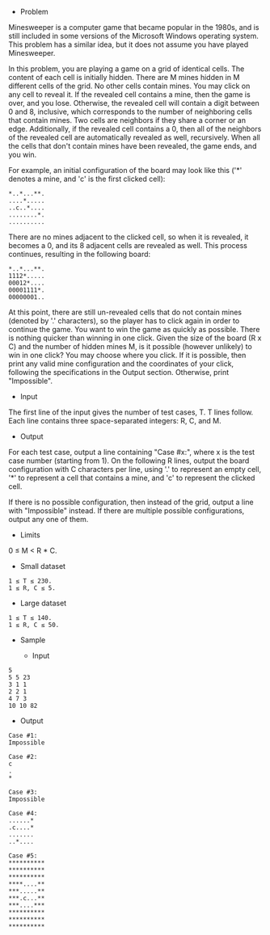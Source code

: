 - Problem

 Minesweeper is a computer game that became popular in the 1980s, and is still included in some versions of the Microsoft Windows operating system. This problem has a similar idea, but it does not assume you have played Minesweeper.

 In this problem, you are playing a game on a grid of identical cells. The content of each cell is initially hidden. There are M mines hidden in M different cells of the grid. No other cells contain mines. You may click on any cell to reveal it. If the revealed cell contains a mine, then the game is over, and you lose. Otherwise, the revealed cell will contain a digit between 0 and 8, inclusive, which corresponds to the number of neighboring cells that contain mines. Two cells are neighbors if they share a corner or an edge. Additionally, if the revealed cell contains a 0, then all of the neighbors of the revealed cell are automatically revealed as well, recursively. When all the cells that don't contain mines have been revealed, the game ends, and you win.

 For example, an initial configuration of the board may look like this ('*' denotes a mine, and 'c' is the first clicked cell):
 ```
*..*...**.
....*.....
..c..*....
........*.
..........
```
 There are no mines adjacent to the clicked cell, so when it is revealed, it becomes a 0, and its 8 adjacent cells are revealed as well. This process continues, resulting in the following board:
 ```
*..*...**.
1112*.....
00012*....
00001111*.
00000001..
```
 At this point, there are still un-revealed cells that do not contain mines (denoted by '.' characters), so the player has to click again in order to continue the game.
 You want to win the game as quickly as possible. There is nothing quicker than winning in one click. Given the size of the board (R x C) and the number of hidden mines M, is it possible (however unlikely) to win in one click? You may choose where you click. If it is possible, then print any valid mine configuration and the coordinates of your click, following the specifications in the Output section. Otherwise, print "Impossible".

- Input

 The first line of the input gives the number of test cases, T. T lines follow. Each line contains three space-separated integers: R, C, and M.

- Output

 For each test case, output a line containing "Case #x:", where x is the test case number (starting from 1). On the following R lines, output the board configuration with C characters per line, using '.' to represent an empty cell, '*' to represent a cell that contains a mine, and 'c' to represent the clicked cell.

 If there is no possible configuration, then instead of the grid, output a line with "Impossible" instead. If there are multiple possible configurations, output any one of them.

- Limits

 0 ≤ M < R * C.

- Small dataset
 ```
1 ≤ T ≤ 230.
1 ≤ R, C ≤ 5.
```

- Large dataset

 ```
1 ≤ T ≤ 140.
1 ≤ R, C ≤ 50.
```

- Sample

   - Input 
 ```
5
5 5 23
3 1 1
2 2 1
4 7 3
10 10 82
```

   - Output
   
```
Case #1:
Impossible

Case #2:
c
.
*

Case #3:
Impossible

Case #4:
......*
.c....*
.......
..*....

Case #5:
**********
**********
**********
****....**
***.....**
***.c...**
***....***
**********
**********
**********
```

